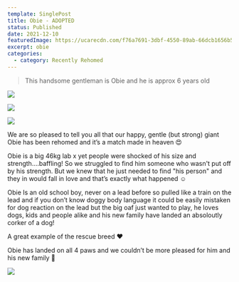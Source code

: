 ```yaml
---
template: SinglePost
title: Obie - ADOPTED
status: Published
date: 2021-12-10
featuredImage: https://ucarecdn.com/f76a7691-3dbf-4550-89ab-66dcb1656b5c/-/crop/526x336/0,96/-/preview/
excerpt: obie
categories:
  - category: Recently Rehomed
---
```

> This handsome gentleman is Obie and he is approx 6 years old

![](https://ucarecdn.com/3a27da1d-2126-4480-baf2-127ab65bc756/)

![](https://ucarecdn.com/46f5c5e2-7e2c-487c-a9bf-e466a26f2aeb/)

![](https://ucarecdn.com/de52453e-8c9d-4158-8be9-30852075ccf0/)

We are so pleased to tell you all that our happy, gentle (but strong) giant Obie has been rehomed and it’s a match made in heaven 😍

Obie is a big 46kg lab x yet people were shocked of his size and strength….baffling! So we struggled to find him someone who wasn't put off by his strength. But we knew that he just needed to find "his person" and they in would fall in love and that’s exactly what happened ☺️


Obie Is an old school boy, never on a lead before so pulled like a train on the lead and if you don’t know doggy body language it could be easily mistaken for dog reaction on the lead but the big oaf just wanted to play, he loves dogs, kids and people alike and his new family have landed an absoloutly corker of a dog! 

A great example of the rescue breed ❤️


Obie has landed on all 4 paws and we couldn’t be more pleased for him and his new family 🐾



![](https://ucarecdn.com/cf7d1dc0-ad25-4611-b571-195ad9423082/)